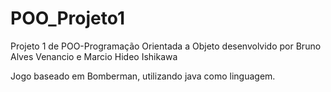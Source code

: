 # POO_Projeto1

Projeto 1 de POO-Programação Orientada a Objeto desenvolvido por
Bruno Alves Venancio e Marcio Hideo Ishikawa

Jogo baseado em Bomberman, utilizando java como linguagem.
